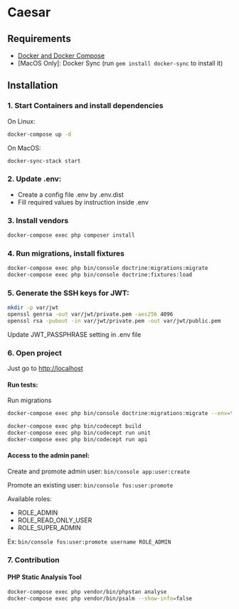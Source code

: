 Caesar
==========
## Requirements

* [Docker and Docker Compose](https://docs.docker.com/engine/installation)
* [MacOS Only]: Docker Sync (run `gem install docker-sync` to install it)

## Installation

### 1. Start Containers and install dependencies 
On Linux:
```bash
docker-compose up -d
```
On MacOS:
```bash
docker-sync-stack start
```

### 2. Update .env:
- Create a config file .env by .env.dist
- Fill required values by instruction inside .env

### 3. Install vendors
```bash
docker-compose exec php composer install
```

### 4. Run migrations, install fixtures
```bash
docker-compose exec php bin/console doctrine:migrations:migrate
docker-compose exec php bin/console doctrine:fixtures:load
```

### 5. Generate the SSH keys for JWT: 
```bash
mkdir -p var/jwt
openssl genrsa -out var/jwt/private.pem -aes256 4096
openssl rsa -pubout -in var/jwt/private.pem -out var/jwt/public.pem
```

Update JWT_PASSPHRASE setting in .env file


### 6. Open project
Just go to [http://localhost](http://localhost)

#### Run tests:
Run migrations
```bash
docker-compose exec php bin/console doctrine:migrations:migrate --env=test
```

```bash
docker-compose exec php bin/codecept build
docker-compose exec php bin/codecept run unit
docker-compose exec php bin/codecept run api
```

#### Access to the admin panel:
Create and promote admin user: `bin/console app:user:create`

Promote an existing user: `bin/console fos:user:promote`

Available roles: 
- ROLE_ADMIN
- ROLE_READ_ONLY_USER
- ROLE_SUPER_ADMIN

Ex: `bin/console fos:user:promote username ROLE_ADMIN`

### 7. Contribution

#### PHP Static Analysis Tool

```bash
docker-compose exec php vendor/bin/phpstan analyse   
docker-compose exec php vendor/bin/psalm --show-info=false
```

